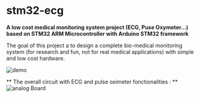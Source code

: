 # stm32-ecg
**A low cost medical monitoring system project (ECG, Puse Oxymeter...) based on STM32 ARM Microcontroller with Arduino STM32 framework**

The goal of this project a to design a complete bio-medical monitoring system (for research and fun, not for real medical applications) with simple and low cost hardware.  

![demo](https://raw.githubusercontent.com/sylvainf/stm32-ecg/master/demo.jpg)


** The overall circuit with ECG and pulse oximeter fonctionalities : **
![analog Board](https://raw.githubusercontent.com/sylvainf/stm32-ecg/master/board.jpg)
